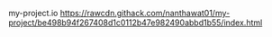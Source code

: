 my-project.io
https://rawcdn.githack.com/nanthawat01/my-project/be498b94f267408d1c0112b47e982490abbd1b55/index.html

